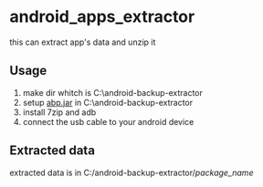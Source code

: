# android_apps_extractor
this can extract app's data and unzip it
## Usage
1. make dir whitch is C:\android-backup-extractor
2. setup [abp.jar](https://sourceforge.net/projects/android-backup-processor/files/abp.jar/download) in C:\android-backup-extractor
3. install 7zip and adb
4. connect the usb cable to your android device
## Extracted data
extracted data is in C:/android-backup-extractor/*package_name*
